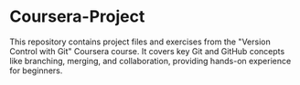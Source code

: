 # Coursera-Project
This repository contains project files and exercises from the "Version Control with Git" Coursera course. It covers key Git and GitHub concepts like branching, merging, and collaboration, providing hands-on experience for beginners.
